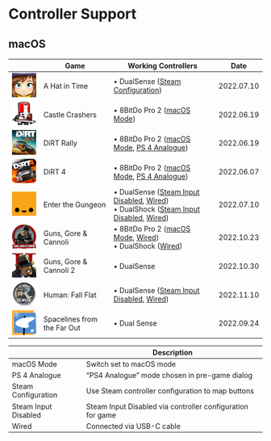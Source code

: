 # Controller Support

## macOS

|                                                                                                             | Game                        | Working Controllers                                                                                                                                         | Date       |
| ----------------------------------------------------------------------------------------------------------- | --------------------------- | ----------------------------------------------------------------------------------------------------------------------------------------------------------- | ---------- |
| <img src="Pictures/A Hat in Time.png" alt="A Hat in Time" style="zoom:20%;" />                              | A Hat in Time               | • DualSense ([Steam Configuration](#steam-configuration))                                                                                                   | 2022.07.10 |
| <img src="Pictures/Castle Crashers.png" alt="Castle Crashers" style="zoom:20%;" />                          | Castle Crashers             | • 8BitDo Pro 2 ([macOS Mode](#macos-mode))                                                                                                                  | 2022.06.19 |
| <img src="Pictures/DiRT Rally.png" alt="DiRT Rally" style="zoom:20%;" />                                    | DiRT Rally                  | • 8BitDo Pro 2 ([macOS Mode](#macos-mode), [PS 4 Analogue](ps-4-analogue))                                                                                  | 2022.06.19 |
| <img src="Pictures/DiRT 4.png" alt="DiRT 4" style="zoom:20%;" />                                            | DiRT 4                      | • 8BitDo Pro 2 ([macOS Mode](#macos-mode), [PS 4 Analogue](ps-4-analogue))                                                                                  | 2022.06.07 |
| <img src="Pictures/Enter the Gungeon.png" alt="Enter the Gungeon" style="zoom:20%;" />                      | Enter the Gungeon           | • DualSense ([Steam Input Disabled](steam-input-disabled), [Wired](#wired))<br/>• DualShock ([Steam Input Disabled](steam-input-disabled), [Wired](#wired)) | 2022.07.10 |
| <img src="Pictures/Guns, Gore & Cannoli.png" alt="Guns, Gore & Cannoli" style="zoom:20%;" />                | Guns, Gore & Cannoli        | • 8BitDo Pro 2 ([macOS Mode](#macos-mode), [Wired](#wired))<br/>• DualShock ([Wired](#wired))                                                               | 2022.10.23 |
| <img src="Pictures/Guns, Gore & Cannoli 2.png" alt="Guns, Gore & Cannoli 2" style="zoom:20%;" />            | Guns, Gore & Cannoli 2      | • DualSense                                                                                                                                                 | 2022.10.30 |
| <img src="Pictures/Human - Fall Flat.png" alt="Human: Fall Flat" style="zoom:20%;" />                       | Human: Fall Flat            | • DualSense ([Steam Input Disabled](steam-input-disabled), [Wired](#wired))                                                                                 | 2022.11.10 |
| <img src="Pictures/Spacelines from the Far Out.webp" alt="Spacelines from the Far Out" style="zoom:20%;" /> | Spacelines from the Far Out | • Dual Sense                                                                                                                                                | 2022.09.24 |

|                                                         | Description                                                |
| ------------------------------------------------------- | ---------------------------------------------------------- |
| <a name="macos-mode">macOS Mode</a>                     | Switch set to macOS mode                                   |
| <a name="ps-4-analogue">PS 4 Analogue</a>               | “PS4 Analogue” mode chosen in pre-game dialog              |
| <a name="steam-configuration">Steam Configuration</a>   | Use Steam controller configuration to map buttons          |
| <a name="steam-input-disabled">Steam Input Disabled</a> | Steam Input Disabled via controller configuration for game |
| <a name="wired">Wired</a>                               | Connected via USB-C cable                                  |
